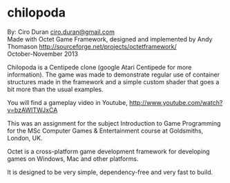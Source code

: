chilopoda
=========

By: Ciro Duran <ciro.duran@gmail.com>  
Made with Octet Game Framework, designed and implemented by Andy Thomason
<http://sourceforge.net/projects/octetframework/>  
October-November 2013

Chilopoda is a Centipede clone (google Atari Centipede for more information). The game 
was made to demonstrate regular use of container structures made in the framework and
a simple custom shader that goes a bit more than the usual examples.

You will find a gameplay video in Youtube, http://www.youtube.com/watch?v=bzAWITWJxCA

This was an assignment for the subject Introduction to Game Programming for the MSc
Computer Games & Entertainment course at Goldsmiths, London, UK.

Octet is a cross-platform game development framework for developing games on Windows,
Mac and other platforms.

It is designed to be very simple, dependency-free and very fast to build.
